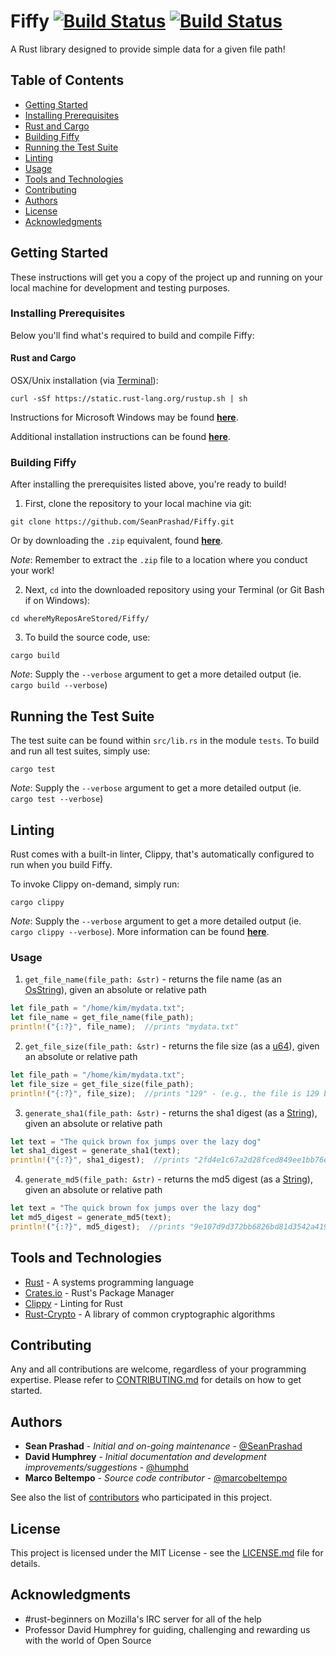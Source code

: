 # Fiffy [![Build Status](https://travis-ci.org/SeanPrashad/Fiffy.svg?branch=master)](https://travis-ci.org/SeanPrashad/Fiffy) [![Build Status]( https://img.shields.io/crates/v/fiffy.svg)](https://crates.io/crates/fiffy)

A Rust library designed to provide simple data for a given file path!

## Table of Contents


  * [Getting Started](#getting-started)
  * [Installing Prerequisites](#installing-prerequisites)
  * [Rust and Cargo](#rust-and-cargo)
  * [Building Fiffy](#building-fiffy)
  * [Running the Test Suite](#running-the-test-suite)
  * [Linting](#linting)
  * [Usage](#usage)
  * [Tools and Technologies](#tools-and-technologies)
  * [Contributing](#contributing)
  * [Authors](#authors)
  * [License](#license)
  * [Acknowledgments](#acknowledgments)

## Getting Started

These instructions will get you a copy of the project up and running on your local machine for development and testing purposes.

### Installing Prerequisites

Below you'll find what's required to build and compile Fiffy:

#### Rust and Cargo

OSX/Unix installation (via [Terminal](https://en.wikipedia.org/wiki/Terminal_(macOS))):

```
curl -sSf https://static.rust-lang.org/rustup.sh | sh
```

Instructions for Microsoft Windows may be found **[here](https://github.com/rust-lang/cargo#compiling-from-source)**.

Additional installation instructions can be found **[here](http://doc.crates.io/#installing)**.

### Building Fiffy

After installing the prerequisites listed above, you're ready to build!

1. First, clone the repository to your local machine via git:

  ```
  git clone https://github.com/SeanPrashad/Fiffy.git
  ```

  Or by downloading the `.zip` equivalent, found **[here](https://github.com/SeanPrashad/Fiffy/archive/master.zip)**.

  *Note*: Remember to extract the `.zip` file to a location where you conduct your work!

2. Next, `cd` into the downloaded repository using your Terminal (or Git Bash if on Windows):

  ```
  cd whereMyReposAreStored/Fiffy/
  ```

3. To build the source code, use:

  ```
  cargo build
  ```

*Note*: Supply the `--verbose` argument to get a more detailed output (ie. `cargo build --verbose`)

## Running the Test Suite

The test suite can be found within `src/lib.rs` in the module `tests`. To build and run all test suites, simply use:

```
cargo test
```

*Note*: Supply the `--verbose` argument to get a more detailed output (ie. `cargo test --verbose`)

## Linting

Rust comes with a built-in linter, Clippy, that's automatically configured to run when you build Fiffy.

To invoke Clippy on-demand, simply run:

```
cargo clippy
```

*Note*: Supply the `--verbose` argument to get a more detailed output (ie. `cargo clippy --verbose`). More information can be found **[here](https://github.com/rust-lang-nursery/rust-clippy#usage)**.

### Usage

1. `get_file_name(file_path: &str)` - returns the file name (as an [OsString](https://doc.rust-lang.org/std/ffi/struct.OsString.html)), given an absolute or relative path

  ```Rust
  let file_path = "/home/kim/mydata.txt";
  let file_name = get_file_name(file_path);
  println!("{:?}", file_name);  //prints "mydata.txt"
  ```

2. `get_file_size(file_path: &str)` - returns the file size (as a [u64](http://manishearth.github.io/rust-internals-docs/std/primitive.u64.html)), given an absolute or relative path

  ```Rust
  let file_path = "/home/kim/mydata.txt";
  let file_size = get_file_size(file_path);
  println!("{:?}", file_size);  //prints "129" - (e.g., the file is 129 bytes on disk)
  ```

3. `generate_sha1(file_path: &str)` - returns the sha1 digest (as a [String](https://doc.rust-lang.org/std/string/struct.String.html)), given an absolute or relative path

  ```Rust
  let text = "The quick brown fox jumps over the lazy dog"
  let sha1_digest = generate_sha1(text);
  println!("{:?}", sha1_digest);  //prints "2fd4e1c67a2d28fced849ee1bb76e7391b93eb12"
  ```

4. `generate_md5(file_path: &str)` - returns the md5 digest (as a [String](https://doc.rust-lang.org/std/string/struct.String.html)), given an absolute or relative path

  ```Rust
  let text = "The quick brown fox jumps over the lazy dog"
  let md5_digest = generate_md5(text);
  println!("{:?}", md5_digest);  //prints "9e107d9d372bb6826bd81d3542a419d6"
  ```

## Tools and Technologies

* [Rust](https://www.rust-lang.org/en-US/index.html) - A systems programming language
* [Crates.io](https://crates.io/) - Rust's Package Manager
* [Clippy](https://github.com/rust-lang-nursery/rust-clippy#rust-clippy) - Linting for Rust
* [Rust-Crypto](https://crates.io/crates/rust-crypto) - A library of common cryptographic algorithms

## Contributing

Any and all contributions are welcome, regardless of your programming expertise. Please refer to [CONTRIBUTING.md](CONTRIBUTING.md) for details on how to get started.

## Authors

* **Sean Prashad** - *Initial and on-going maintenance* - [@SeanPrashad](https://github.com/SeanPrashad)
* **David Humphrey** - *Initial documentation and development improvements/suggestions* - [@humphd](https://github.com/humphd)
* **Marco Beltempo** - *Source code contributor* - [@marcobeltempo](https://github.com/marcobeltempo)

See also the list of [contributors](https://github.com/SeanPrashad/Fiffy/graphs/contributors) who participated in this project.

## License

This project is licensed under the MIT License - see the [LICENSE.md](LICENSE.md) file for details.

## Acknowledgments

* #rust-beginners on Mozilla's IRC server for all of the help
* Professor David Humphrey for guiding, challenging and rewarding us with the world of Open Source
